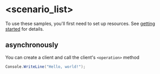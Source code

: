# <scenario_list>

To use these samples, you'll first need to set up resources. See [getting started](https://github.com/Azure/azure-sdk-for-net/blob/main/sdk/ai/Azure.AI.Projects1DP/README.md#getting-started) for details.

## <scenario> asynchronously

You can create a client and call the client's `<operation>` method

<!-- please refer to <https://github.com/Azure/azure-sdk-for-net/main/sdk/template/Azure.Template/samples/Sample1_HelloWorldAsync.md> to write sample readme file. -->
```C# Snippet:Azure_AI_Projects1DP_ScenarioAsync
Console.WriteLine("Hello, world!");
```

